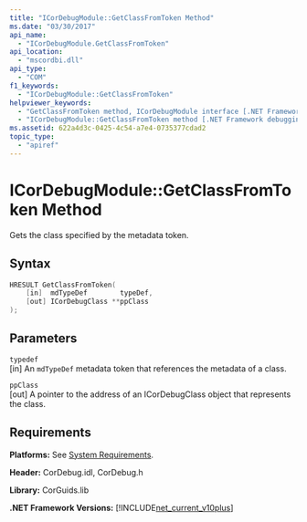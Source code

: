 ```yaml
---
title: "ICorDebugModule::GetClassFromToken Method"
ms.date: "03/30/2017"
api_name: 
  - "ICorDebugModule.GetClassFromToken"
api_location: 
  - "mscordbi.dll"
api_type: 
  - "COM"
f1_keywords: 
  - "ICorDebugModule::GetClassFromToken"
helpviewer_keywords: 
  - "GetClassFromToken method, ICorDebugModule interface [.NET Framework debugging]"
  - "ICorDebugModule::GetClassFromToken method [.NET Framework debugging]"
ms.assetid: 622a4d3c-0425-4c54-a7e4-0735377cdad2
topic_type: 
  - "apiref"
---
```

# ICorDebugModule::GetClassFromToken Method
Gets the class specified by the metadata token.  
  
## Syntax  
  
```cpp  
HRESULT GetClassFromToken(  
    [in]  mdTypeDef        typeDef,  
    [out] ICorDebugClass **ppClass  
);  
```  
  
## Parameters  
 `typedef`  
 [in] An `mdTypeDef` metadata token that references the metadata of a class.  
  
 `ppClass`  
 [out] A pointer to the address of an ICorDebugClass object that represents the class.  
  
## Requirements  
 **Platforms:** See [System Requirements](../../../../docs/framework/get-started/system-requirements.md).  
  
 **Header:** CorDebug.idl, CorDebug.h  
  
 **Library:** CorGuids.lib  
  
 **.NET Framework Versions:** [!INCLUDE[net_current_v10plus](../../../../includes/net-current-v10plus-md.md)]
